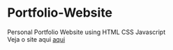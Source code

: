 # Portfolio-Website
 Personal Portfolio Website using HTML CSS Javascript<br>
 Veja o site aqui <a target="_blank" href="https://abrir.link/kCbJd">aqui</a>


